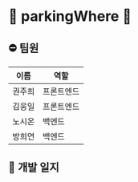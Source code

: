 # 🚧 parkingWhere 🚧

## ⛔ 팀원

|이름|역할|
|---|--------|
|권주희|프론트엔드|
|김웅일|프론트엔드|
|노시온|백엔드|
|방희연|백엔드|

## 🚷 개발 일지
